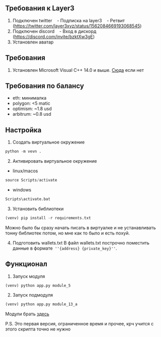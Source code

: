 ## Требования к Layer3

1. Подключен twitter
   - Подписка на layer3
   - Ретвит (https://twitter.com/layer3xyz/status/1562084669193068545)
2. Подключен discord
   - Вход в дискорд (https://discord.com/invite/bzktXw3gE)
3. Установлен аватар

## Требования 

1. Установлен Microsoft Visual C++ 14.0 и выше. [Сюда](https://learn.microsoft.com/en-us/answers/questions/136595/error-microsoft-visual-c-140-or-greater-is-require.html) если нет

## Требования по балансу


- eth: минималка
- polygon: <5 matic
- optimism: ~1.8 usd
- arbitrum: ~0.8 usd

## Настройка

1. Создать виртуальное окружение 

```python
python -m vevn .
```

2. Активировать виртуальное окружение

- linux/macos
```python
source Scripts/activate
```

 - windows
```python
Scripts\activate.bat   
```

3. Установить библиотеки

```python
(venv) pip install -r requirements.txt
```

Можно было бы сразу начать писать в виртуалке и не устанавливать тонну библиотек потом, но мне как то было и есть похуй.

4. Подготовить wallets.txt
В файл wallets.txt построчно поместить данные в формате` ''{address} {private_key}''`.


## Функционал

1. Запуск модуля

```python
(venv) python app.py module_5
```

2. Запуск подмодуля

```python
(venv) python app.py module_13_a
```

Модули брать [здесь](https://docs.google.com/spreadsheets/d/1U0CubbqlY9wJOeBR4no558GtPqBOsmiDZub_YwMIWz8/edit#gid=0)

P.S. Это первая версия, ограниченное время и прочее, крч учится с этого скрипта точно не нужно